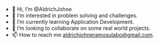 - 👋 Hi, I’m @AldrichJohne
- 👀 I’m interested in problem solving and challenges.
- 🌱 I’m currently learning Application Development.
- 💞️ I’m looking to collaborate on some real world projects.
- 📫 How to reach me aldrichjohneramosulabo@gmail.com.

<!---
AldrichJohne/AldrichJohne is a ✨ special ✨ repository because its `README.md` (this file) appears on your GitHub profile.
You can click the Preview link to take a look at your changes.
--->
